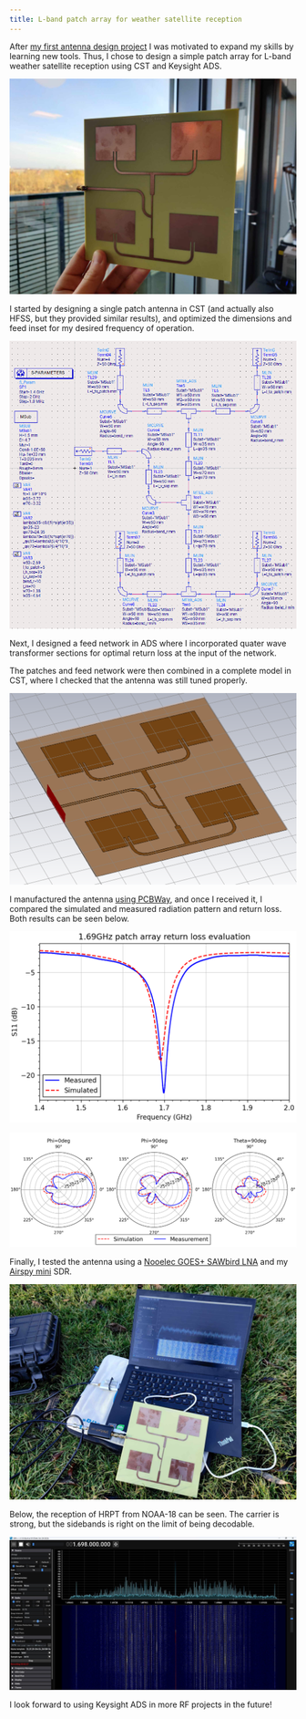 ```yaml
---
title: L-band patch array for weather satellite reception
---
```


After [my first antenna design project](../quasi_yagi_antenna/quasi_yagi_antenna.md) I was motivated to expand my skills by learning new tools.
Thus, I chose to design a simple patch array for L-band weather satellite reception using CST and Keysight ADS.

![L-band patch array](assets/L_band_patch_array.jpg)

I started by designing a single patch antenna in CST (and actually also HFSS, but they provided similar results), and optimized the dimensions and feed inset for my desired frequency of operation.

![Feed network design in ADS](assets/ads_design.png)

Next, I designed a feed network in ADS where I incorporated quater wave transformer sections for optimal return loss at the input of the network.

The patches and feed network were then combined in a complete model in CST, where I checked that the antenna was still tuned properly.

![Design in CST](assets/cst_view.png)

I manufactured the antenna [using PCBWay](https://www.pcbway.com/project/shareproject/1_69GHz_1_7GHz_2x2_patch_array_antenna_c3108157.html), and once I received it, I compared the simulated and measured radiation pattern and return loss. Both results can be seen below.

![Return loss comparison](assets/return_loss_comparison.png)

![Radiation pattern comparison](assets/Radiation_pattern.png)

Finally, I tested the antenna using a [Nooelec GOES+ SAWbird LNA](https://www.nooelec.com/store/sdr/sdr-addons/sawbird/sawbird-goes.html) and my [Airspy mini](https://airspy.com/airspy-mini/) SDR.

![Array in-use](assets/in_action.jpg)

Below, the reception of HRPT from NOAA-18 can be seen. The carrier is strong, but the sidebands is right on the limit of being decodable.

![NOAA-18 reception](assets/noaa18_signal.jpg)

I look forward to using Keysight ADS in more RF projects in the future!
